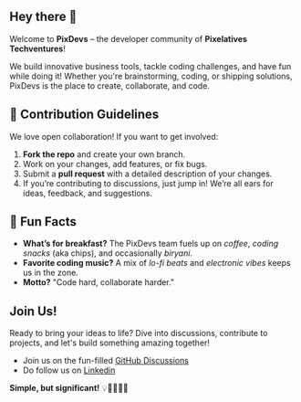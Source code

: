 ## Hey there 👋

Welcome to **PixDevs** – the developer community of **Pixelatives Techventures**! 

We build innovative business tools, tackle coding challenges, and have fun while doing it! Whether you're brainstorming, coding, or shipping solutions, PixDevs is the place to create, collaborate, and code.


## 🤝 Contribution Guidelines

We love open collaboration! If you want to get involved:

1. **Fork the repo** and create your own branch.
2. Work on your changes, add features, or fix bugs.
3. Submit a **pull request** with a detailed description of your changes.
4. If you’re contributing to discussions, just jump in! We’re all ears for ideas, feedback, and suggestions.


<!-- ## 📚 Useful Resources

- **[Docs & Guides](#)**: Here you'll find all the resources to get started with our projects and tools. *(Add link to your docs or wiki)*
- **[Tech Stack](#)**: Our go-to tools and technologies. *(Link to a tech stack overview)*
- **[Community Guidelines](#)**: How we work together, collaborate, and keep things positive and productive. *(Link to community guidelines or code of conduct)*

-->

## 🍿 Fun Facts

- **What’s for breakfast?** The PixDevs team fuels up on *coffee*, *coding snacks* (aka chips), and occasionally *biryani*.
- **Favorite coding music?** A mix of *lo-fi beats* and *electronic vibes* keeps us in the zone.
- **Motto?** "Code hard, collaborate harder."


## Join Us!

Ready to bring your ideas to life? Dive into discussions, contribute to projects, and let's build something amazing together!

- Join us on the fun-filled [GitHub Discussions](https://github.com/orgs/pixdevs/discussions)
- Do follow us on [Linkedin](https://linkedin.com/company/pixelatives)

**Simple, but significant!** 💡👩‍💻👨‍💻
